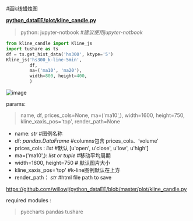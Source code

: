 #画k线蜡烛图   

[ **python_dataEE/plot/kline_candle.py** ](https://github.com/willowj/python_dataEE/blob/master/plot/kline_candle.py)

> python: jupyter-notbook       #*建议使用jupyter-notbook*

```python
from kline_candle import Kline_js
import tushare as ts
df = ts.get_hist_data('hs300', ktype='5')
Kline_js('hs300_k-line-5min',
         df,
         ma=('ma10', 'ma20'),
         width=800, height=400,
         )
```

![image](https://github.com/willowj/python_dataEE/blob/master/plot/k_candle.gif)

params:

> name, df, prices_cols=None, ma=('ma10',), width=1600, height=750, kline_xaxis_pos='top', render_path=None

- name: *str*                               #图例名称 
- df:  *pandas.DataFrame*         #columns包含 prices_cols、‘volume’
- prices_cols : *list*                     #默认 [u'open', u'close', u'low', u'high']
- ma=('ma10',): *list or tuple*    #移动平均周期
- width=1600, height=750     # 默认图片大小
- kline_xaxis_pos='top'           #k-line图例默认在上方 
- render_path： *str*                 #html file path to save

https://github.com/willowj/python_dataEE/blob/master/plot/kline_candle.py

required modules : 

> pyecharts
> pandas
> tushare
